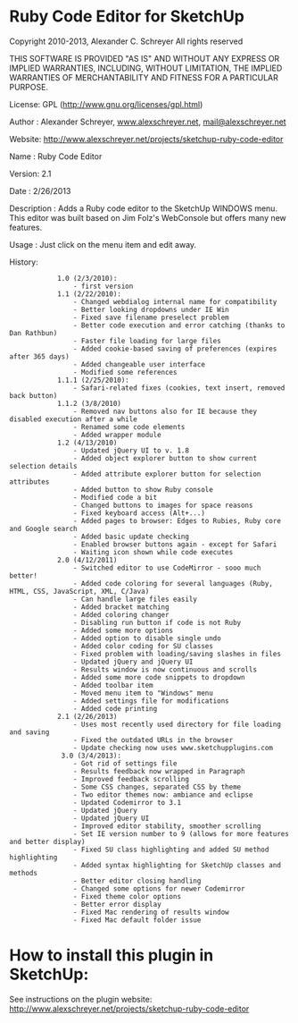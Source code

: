 Ruby Code Editor for SketchUp
=============================

Copyright 2010-2013, Alexander C. Schreyer
All rights reserved

THIS SOFTWARE IS PROVIDED "AS IS" AND WITHOUT ANY EXPRESS OR IMPLIED WARRANTIES,
INCLUDING, WITHOUT LIMITATION, THE IMPLIED WARRANTIES OF MERCHANTABILITY AND
FITNESS FOR A PARTICULAR PURPOSE.

License:        GPL (http://www.gnu.org/licenses/gpl.html)

Author :        Alexander Schreyer, www.alexschreyer.net, mail@alexschreyer.net

Website:        http://www.alexschreyer.net/projects/sketchup-ruby-code-editor

Name :          Ruby Code Editor

Version:        2.1

Date :          2/26/2013

Description :   Adds a Ruby code editor to the SketchUp WINDOWS menu. This
                editor was built based on Jim Folz's WebConsole but offers many
                new features.
                
Usage :         Just click on the menu item and edit away.

History:       

                1.0 (2/3/2010):
                    - first version
                1.1 (2/22/2010):
                    - Changed webdialog internal name for compatibility
                    - Better looking dropdowns under IE Win
                    - Fixed save filename preselect problem
                    - Better code execution and error catching (thanks to Dan Rathbun)
                    - Faster file loading for large files
                    - Added cookie-based saving of preferences (expires after 365 days)
                    - Added changeable user interface
                    - Modified some references
                1.1.1 (2/25/2010):
                    - Safari-related fixes (cookies, text insert, removed back button)
                1.1.2 (3/8/2010)
                    - Removed nav buttons also for IE because they disabled execution after a while
                    - Renamed some code elements
                    - Added wrapper module
                1.2 (4/13/2010)
                    - Updated jQuery UI to v. 1.8
                    - Added object explorer button to show current selection details
                    - Added attribute explorer button for selection attributes
                    - Added button to show Ruby console
                    - Modified code a bit
                    - Changed buttons to images for space reasons
                    - Fixed keyboard access (Alt+...)
                    - Added pages to browser: Edges to Rubies, Ruby core and Google search
                    - Added basic update checking
                    - Enabled browser buttons again - except for Safari
                    - Waiting icon shown while code executes
                2.0 (4/12/2011)
                    - Switched editor to use CodeMirror - sooo much better!
                    - Added code coloring for several languages (Ruby, HTML, CSS, JavaScript, XML, C/Java)
                    - Can handle large files easily
                    - Added bracket matching
                    - Added coloring changer
                    - Disabling run button if code is not Ruby
                    - Added some more options
                    - Added option to disable single undo
                    - Added color coding for SU classes
                    - Fixed problem with loading/saving slashes in files
                    - Updated jQuery and jQuery UI
                    - Results window is now continuous and scrolls
                    - Added some more code snippets to dropdown
                    - Added toolbar item
                    - Moved menu item to "Windows" menu
                    - Added settings file for modifications
                    - Added code printing
				2.1 (2/26/2013)
					- Uses most recently used directory for file loading and saving
					- Fixed the outdated URLs in the browser
					- Update checking now uses www.sketchupplugins.com
                 3.0 (3/4/2013):
                    - Got rid of settings file
                    - Results feedback now wrapped in Paragraph
                    - Improved feedback scrolling
                    - Some CSS changes, separated CSS by theme
                    - Two editor themes now: ambiance and eclipse
                    - Updated Codemirror to 3.1
                    - Updated jQuery
                    - Updated jQuery UI
                    - Improved editor stability, smoother scrolling
                    - Set IE version number to 9 (allows for more features and better display)
                    - Fixed SU class highlighting and added SU method highlighting
                    - Added syntax highlighting for SketchUp classes and methods
                    - Better editor closing handling
                    - Changed some options for newer Codemirror
                    - Fixed theme color options
                    - Better error display
                    - Fixed Mac rendering of results window
                    - Fixed Mac default folder issue					
					                    

How to install this plugin in SketchUp:
=======================================

See instructions on the plugin website:
http://www.alexschreyer.net/projects/sketchup-ruby-code-editor
            
